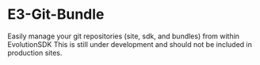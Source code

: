 E3-Git-Bundle
=============

Easily manage your git repositories (site, sdk, and bundles) from within EvolutionSDK
This is still under development and should not be included in production sites.